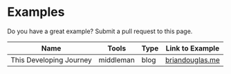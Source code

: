 # Examples

Do you have a great example? Submit a pull request to this page.

Name | Tools | Type | Link to Example |
--- | --- | --- | ---
This Developing Journey | middleman | blog | [briandouglas.me](https://deploy-preview-496--www.netlify.com/blog/2017/04/18/blog-with-middleman-and-the-netlifycms/)

